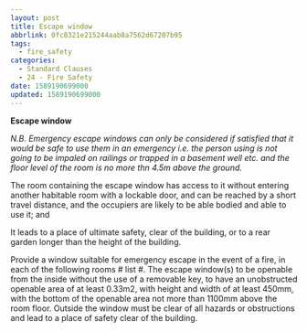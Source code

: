 ```yaml
---
layout: post
title: Escape window
abbrlink: 0fc8321e215244aab8a7562d67207b95
tags:
  - fire_safety
categories:
  - Standard Clauses
  - 24 - Fire Safety
date: 1589190699000
updated: 1589190699000
---
```


**Escape window**

*N.B. Emergency escape windows can only be considered if satisfied that it would be safe to use them in an emergency i.e. the person using is not going to be impaled on railings or trapped in a basement well etc. and the floor level of the room is no more thn 4.5m above the ground.*

The room containing the escape window has access to it without entering another habitable room with a lockable door, and can be reached by a short travel distance, and the occupiers are likely to be able bodied and able to use it; and

It leads to a place of ultimate safety, clear of the building, or to a rear garden longer than the height of the building.

Provide a window suitable for emergency escape in the event of a fire, in each of the following rooms # list #. The escape window(s) to be openable from the inside without the use of a removable key, to have an unobstructed openable area of at least 0.33m2, with height and width of at least 450mm, with the bottom of the openable area not more than 1100mm above the room floor. Outside the window must be clear of all hazards or obstructions and lead to a place of safety clear of the building.
